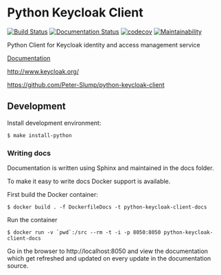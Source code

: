 # Python Keycloak Client

[![Build Status](https://www.travis-ci.org/Peter-Slump/python-keycloak-client.svg?branch=master)](https://www.travis-ci.org/Peter-Slump/python-keycloak-client)
[![Documentation Status](https://readthedocs.org/projects/python-keycloak-client/badge/?version=latest)](http://python-keycloak-client.readthedocs.io/en/latest/?badge=latest)
[![codecov](https://codecov.io/gh/Peter-Slump/python-keycloak-client/branch/master/graph/badge.svg)](https://codecov.io/gh/Peter-Slump/python-keycloak-client)
[![Maintainability](https://api.codeclimate.com/v1/badges/30e837f8c737b5b3e120/maintainability)](https://codeclimate.com/github/Peter-Slump/python-keycloak-client/maintainability)

Python Client for Keycloak identity and access management service

[Documentation](http://python-keycloak-client.readthedocs.io/en/latest/)

http://www.keycloak.org/

https://github.com/Peter-Slump/python-keycloak-client

## Development

Install development environment:

```bash
$ make install-python
```

### Writing docs

Documentation is written using Sphinx and maintained in the docs folder.

To make it easy to write docs Docker support is available.

First build the Docker container:

    $ docker build . -f DockerfileDocs -t python-keycloak-client-docs

Run the container

    $ docker run -v `pwd`:/src --rm -t -i -p 8050:8050 python-keycloak-client-docs

Go in the browser to http://localhost:8050 and view the documentation which get
refreshed and updated on every update in the documentation source.